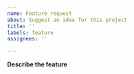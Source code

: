 ```yaml
---
name: Feature request
about: Suggest an idea for this project
title: ''
labels: feature
assignees: ''

---
```


**Describe the feature**

